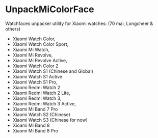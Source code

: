 # UnpackMiColorFace

Watchfaces unpacker utility for Xiaomi watches:
(70 mai, Longcheer & others)

- Xiaomi Watch Color,
- Xiaomi Watch Color Sport,
- Xiaomi Mi Watch,
- Xiaomi Mi Revolve,
- Xiaomi Mi Revolve Active,
- Xiaomi Watch Color 2
- Xiaomi Watch S1 (Chinese and Global)
- Xiaomi Watch S1 Active
- Xiaomi Watch S1 Pro,
- Xiaomi Redmi Watch 2
- Xiaomi Redmi Watch 2 Lite,
- Xiaomi Redmi Watch 3,
- Xiaomi Redmi Watch 3 Active,
- Xiaomi Mi Band 7 Pro
- Xiaomi Watch S2 (Chinese)
- Xiaomi Watch S3 (Chinese for now)
- Xioami Mi Band 8
- Xiaomi Mi Band 8 Pro
